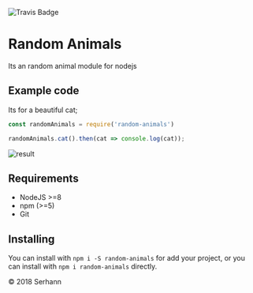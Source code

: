 ![Travis Badge](https://travis-ci.org/Serhann/random-animals.svg?branch=master)

# Random Animals
Its an random animal module for nodejs

## Example code

Its for a beautiful cat;

```js
const randomAnimals = require('random-animals')

randomAnimals.cat().then(cat => console.log(cat));
```

![result](http://random.cat/i/win_20150714_153831.jpg)

## Requirements
  - NodeJS >=8
  - npm (>=5)
  - Git

## Installing

You can install with `npm i -S random-animals` for add your project, or you can install with `npm i random-animals` directly.

© 2018 Serhann
